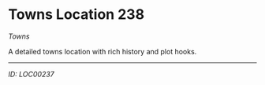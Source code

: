 # Towns Location 238

*Towns*

A detailed towns location with rich history and plot hooks.

---
*ID: LOC00237*